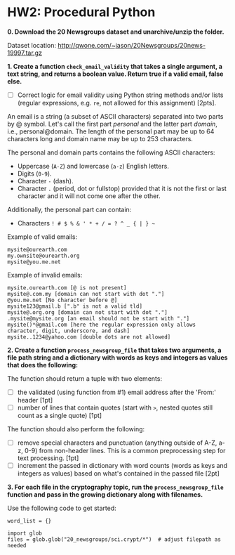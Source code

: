 # HW2: Procedural Python

**0. Download the 20 Newsgroups dataset and unarchive/unzip the folder.**

Dataset location: http://qwone.com/~jason/20Newsgroups/20news-19997.tar.gz

**1. Create a function `check_email_validity` that takes a single argument, a text string, and returns a boolean value. Return true if a valid email, false else.**

- [ ] Correct logic for email validity using Python string methods and/or lists (regular expressions, e.g. `re`, not allowed for this assignment) [2pts].

An email is a string (a subset of ASCII characters) separated into two parts by @ symbol. Let's call the first part *personal* and the latter part *domain*, i.e., personal@domain. The length of the personal part may be up to 64 characters long and domain name may be up to 253 characters.

The personal and domain parts contains the following ASCII characters:

- Uppercase (`A-Z`) and lowercase (`a-z`) English letters.
- Digits (`0-9`).
- Character `-` (dash).
- Character `.` (period, dot or fullstop) provided that it is not the first or last character and it will not come one after the other.

Additionally, the personal part can contain:

- Characters `! # $ % & ' * + / = ? ^ _ { | } ~`

Example of valid emails:

    mysite@ourearth.com
    my.ownsite@ourearth.org
    mysite@you.me.net

Example of invalid emails:

    mysite.ourearth.com [@ is not present]
    mysite@.com.my [domain can not start with dot "."]
    @you.me.net [No character before @]
    mysite123@gmail.b [".b" is not a valid tld]
    mysite@.org.org [domain can not start with dot "."]
    .mysite@mysite.org [an email should not be start with "."]
    mysite()*@gmail.com [here the regular expression only allows character, digit, underscore, and dash]
    mysite..1234@yahoo.com [double dots are not allowed]

**2. Create a function `process_newsgroup_file` that takes two arguments, a file path string and a dictionary with words as keys and integers as values that does the following:**

The function should return a tuple with two elements:
- [ ] the validated (using function from #1) email address after the 'From:' header [1pt]
- [ ] number of lines that contain quotes (start with `>`, nested quotes still count as a single quote) [1pt]

The function should also perform the following:
- [ ] remove special characters and punctuation (anything outside of A-Z, a-z, 0-9) from non-header lines. This is a common preprocessing step for text processing. [1pt]
- [ ] increment the passed in dictionary with word counts (words as keys and integers as values) based on what's contained in the passed file [2pt]

**3. For each file in the cryptography topic, run the `process_newsgroup_file` function and pass in the growing dictionary along with filenames.**

Use the following code to get started:

    word_list = {}

    import glob
    files = glob.glob("20_newsgroups/sci.crypt/*")  # adjust filepath as needed
